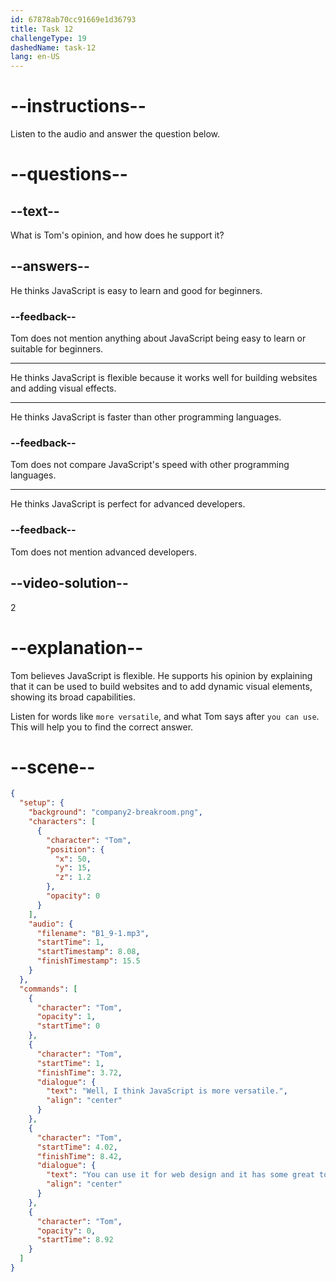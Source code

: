 ```yaml
---
id: 67878ab70cc91669e1d36793
title: Task 12
challengeType: 19
dashedName: task-12
lang: en-US
---
```


<!-- (audio) Tom: I see. Well, I think JavaScript is more versatile. You can use it for web design, and it has some great tools for creating animations. -->

# --instructions--

Listen to the audio and answer the question below.

# --questions--

## --text--

What is Tom's opinion, and how does he support it?

## --answers--

He thinks JavaScript is easy to learn and good for beginners.

### --feedback--

Tom does not mention anything about JavaScript being easy to learn or suitable for beginners.

---

He thinks JavaScript is flexible because it works well for building websites and adding visual effects.

---

He thinks JavaScript is faster than other programming languages.

### --feedback--

Tom does not compare JavaScript's speed with other programming languages.

---

He thinks JavaScript is perfect for advanced developers.

### --feedback--

Tom does not mention advanced developers.

## --video-solution--

2

# --explanation--

Tom believes JavaScript is flexible. He supports his opinion by explaining that it can be used to build websites and to add dynamic visual elements, showing its broad capabilities.

Listen for words like `more versatile`, and what Tom says after `you can use`. This will help you to find the correct answer.

# --scene--

```json
{
  "setup": {
    "background": "company2-breakroom.png",
    "characters": [
      {
        "character": "Tom",
        "position": {
          "x": 50,
          "y": 15,
          "z": 1.2
        },
        "opacity": 0
      }
    ],
    "audio": {
      "filename": "B1_9-1.mp3",
      "startTime": 1,
      "startTimestamp": 8.08,
      "finishTimestamp": 15.5
    }
  },
  "commands": [
    {
      "character": "Tom",
      "opacity": 1,
      "startTime": 0
    },
    {
      "character": "Tom",
      "startTime": 1,
      "finishTime": 3.72,
      "dialogue": {
        "text": "Well, I think JavaScript is more versatile.",
        "align": "center"
      }
    },
    {
      "character": "Tom",
      "startTime": 4.02,
      "finishTime": 8.42,
      "dialogue": {
        "text": "You can use it for web design and it has some great tools for creating animations.",
        "align": "center"
      }
    },
    {
      "character": "Tom",
      "opacity": 0,
      "startTime": 8.92
    }
  ]
}
```
